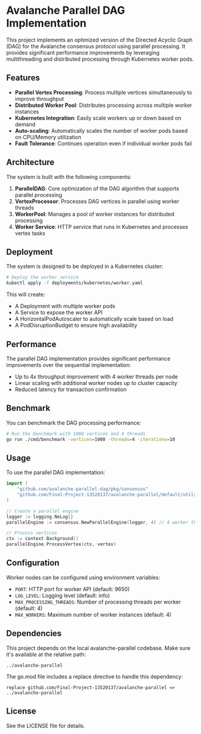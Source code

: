 # Avalanche Parallel DAG Implementation

This project implements an optimized version of the Directed Acyclic Graph (DAG) for the Avalanche consensus protocol using parallel processing. It provides significant performance improvements by leveraging multithreading and distributed processing through Kubernetes worker pods.

## Features

- **Parallel Vertex Processing**: Process multiple vertices simultaneously to improve throughput
- **Distributed Worker Pool**: Distributes processing across multiple worker instances
- **Kubernetes Integration**: Easily scale workers up or down based on demand
- **Auto-scaling**: Automatically scales the number of worker pods based on CPU/Memory utilization
- **Fault Tolerance**: Continues operation even if individual worker pods fail

## Architecture

The system is built with the following components:

1. **ParallelDAG**: Core optimization of the DAG algorithm that supports parallel processing
2. **VertexProcessor**: Processes DAG vertices in parallel using worker threads
3. **WorkerPool**: Manages a pool of worker instances for distributed processing
4. **Worker Service**: HTTP service that runs in Kubernetes and processes vertex tasks

## Deployment

The system is designed to be deployed in a Kubernetes cluster:

```bash
# Deploy the worker service
kubectl apply -f deployments/kubernetes/worker.yaml
```

This will create:
- A Deployment with multiple worker pods
- A Service to expose the worker API
- A HorizontalPodAutoscaler to automatically scale based on load
- A PodDisruptionBudget to ensure high availability

## Performance

The parallel DAG implementation provides significant performance improvements over the sequential implementation:

- Up to 4x throughput improvement with 4 worker threads per node
- Linear scaling with additional worker nodes up to cluster capacity
- Reduced latency for transaction confirmation

## Benchmark

You can benchmark the DAG processing performance:

```bash
# Run the benchmark with 1000 vertices and 4 threads
go run ./cmd/benchmark -vertices=1000 -threads=4 -iterations=10
```

## Usage

To use the parallel DAG implementation:

```go
import (
    "github.com/avalanche-parallel-dag/pkg/consensus"
    "github.com/Final-Project-13520137/avalanche-parallel/default/utils/logging"
)

// Create a parallel engine
logger := logging.NoLog{}
parallelEngine := consensus.NewParallelEngine(logger, 4) // 4 worker threads

// Process vertices
ctx := context.Background()
parallelEngine.ProcessVertex(ctx, vertex)
```

## Configuration

Worker nodes can be configured using environment variables:

- `PORT`: HTTP port for worker API (default: 9650)
- `LOG_LEVEL`: Logging level (default: info)
- `MAX_PROCESSING_THREADS`: Number of processing threads per worker (default: 4)
- `MAX_WORKERS`: Maximum number of worker instances (default: 4)

## Dependencies

This project depends on the local avalanche-parallel codebase. Make sure it's available at the relative path:

```
../avalanche-parallel
```

The go.mod file includes a replace directive to handle this dependency:

```
replace github.com/Final-Project-13520137/avalanche-parallel => ../avalanche-parallel
```

## License

See the LICENSE file for details. 
